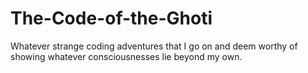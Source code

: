 # The-Code-of-the-Ghoti
Whatever strange coding adventures that I go on and deem worthy of showing whatever consciousnesses lie beyond my own.

